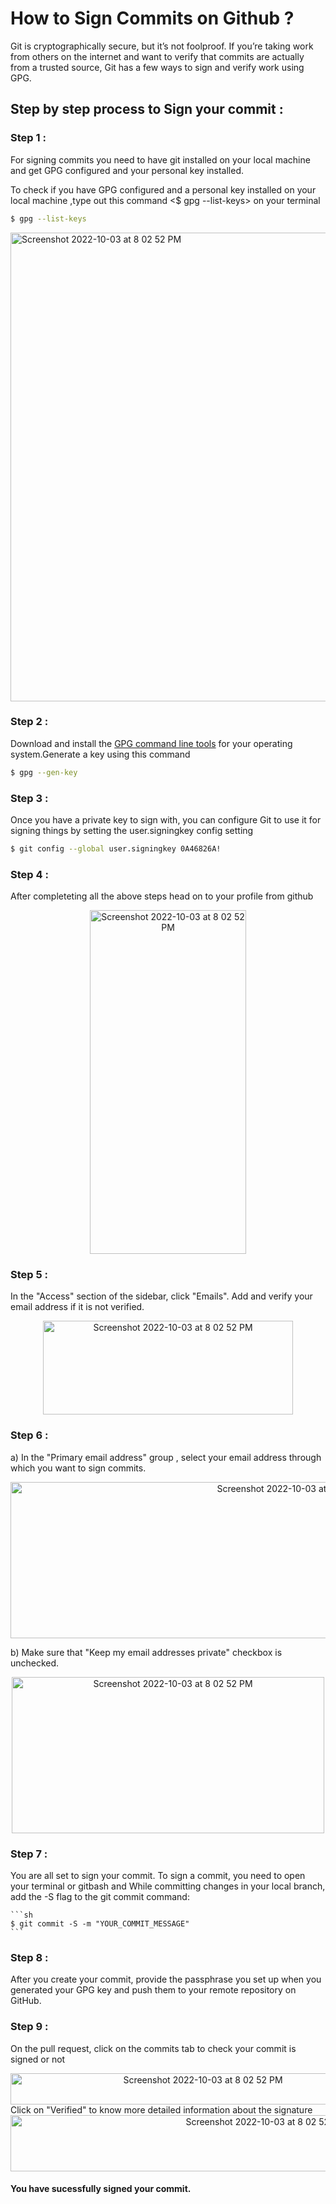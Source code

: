 # How to Sign Commits on Github ?

Git is cryptographically secure, but it’s not foolproof. If you’re taking work from others on the internet and want to verify that commits are actually from a trusted source, Git has a few ways to sign and verify work using GPG.

## Step by step process to Sign your commit :

### Step 1 :

For signing commits you need to have git installed on your local machine and get GPG configured and your personal key installed.

To check if you have GPG configured and a personal key installed on your local machine ,type out this command <$ gpg --list-keys> on your terminal

```sh
$ gpg --list-keys
```

 <img width="750" alt="Screenshot 2022-10-03 at 8 02 52 PM" src="https://www.poftut.com/wp-content/uploads/2018/11/img_5bfa8a3061014.png">
 <br/>

### Step 2 :

Download and install the <a href="https://www.gnupg.org/download/">GPG command line tools</a> for your operating system.Generate a key using this command

```sh
$ gpg --gen-key
```

### Step 3 :

Once you have a private key to sign with, you can configure Git to use it for signing things by setting the user.signingkey config setting

```sh
$ git config --global user.signingkey 0A46826A!
```

### Step 4 :

After completeting all the above steps head on to your profile from github

 <div align ="center">
 <img width="250" height="550" alt="Screenshot 2022-10-03 at 8 02 52 PM" src="https://i.postimg.cc/3J969FdB/Screenshot-2022-10-10-232326.png">
 </div>

### Step 5 :

In the "Access" section of the sidebar, click "Emails". Add and verify your email address if it is not verified.

 <div align ="center">
 <img width="400" height="150" alt="Screenshot 2022-10-03 at 8 02 52 PM" src="https://docs.github.com/assets/cb-1827/images/help/settings/add-email-address.png">
 </div>

### Step 6 :

a) In the "Primary email address" group , select your email address through which you want to sign commits.

 <div align ="center">
 <img width="900" height="250" alt="Screenshot 2022-10-03 at 8 02 52 PM" src="https://i.postimg.cc/Bvh7BSbn/Screenshot-2022-10-10-233244.png">
 </div>

b) Make sure that "Keep my email addresses private" checkbox is unchecked.

 <div align ="center">
 <img width="500" height="250" alt="Screenshot 2022-10-03 at 8 02 52 PM" src="https://i.postimg.cc/PJbbfHLj/Screenshot-2022-10-10-233947.png">
 </div>

### Step 7 :

You are all set to sign your commit. To sign a commit, you need to open your terminal or gitbash and While committing changes in your local branch, add the -S flag to the git commit command:

    ```sh
    $ git commit -S -m "YOUR_COMMIT_MESSAGE"
    ```

### Step 8 :

After you create your commit, provide the passphrase you set up when you generated your GPG key and push them to your remote repository on GitHub.

### Step 9 :

On the pull request, click on the commits tab to check your commit is signed or not

 <div align ="center">
 <img width="600" height="50" alt="Screenshot 2022-10-03 at 8 02 52 PM" src="https://i.postimg.cc/Z5BvYZvy/Screenshot-2022-10-11-001248.png">
 </div>
 Click on "Verified" to know more detailed information about the signature

 <div align ="center">
 <img width="800" height="90" alt="Screenshot 2022-10-03 at 8 02 52 PM" src="https://i.postimg.cc/k48y2KVK/Screenshot-2022-10-11-001134.png">
 </div>

#### You have sucessfully signed your commit.
